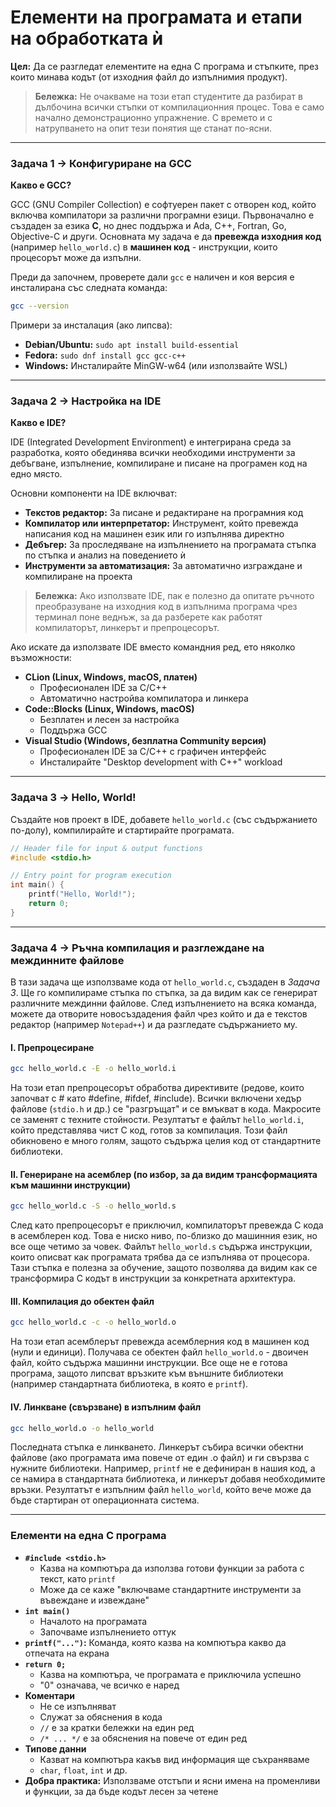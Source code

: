 # Елементи на програмата и етапи на обработката ѝ

**Цел:** Да се разгледат елементите на една C програма и стъпките, през които минава кодът (от изходния файл до изпълнимия продукт).

> **Бележка:** Не очакваме на този етап студентите да разбират в дълбочина всички стъпки от компилационния процес. Това е само начално демонстрационно упражнение. С времето и с натрупването на опит тези понятия ще станат по-ясни.

---

### Задача 1 → Конфигуриране на GCC

**Какво е GCC?**

GCC (GNU Compiler Collection) е софтуерен пакет с отворен код, който включва компилатори за различни програмни езици. Първоначално е създаден за езика **C**, но днес поддържа и Ada, C++, Fortran, Go, Objective-C и други. Основната му задача е да **превежда изходния код** (например `hello_world.c`) в **машинен код** - инструкции, които процесорът може да изпълни.

Преди да започнем, проверете дали `gcc` е наличен и коя версия е инсталирана със следната команда:

```bash
gcc --version
```

Примери за инсталация (ако липсва):

- **Debian/Ubuntu:** `sudo apt install build-essential`
- **Fedora:** `sudo dnf install gcc gcc-c++`
- **Windows:** Инсталирайте MinGW-w64 (или използвайте WSL)

---

### Задача 2 → Настройка на IDE

**Какво е IDE?**

IDE (Integrated Development Environment) е интегрирана среда за разработка, която обединява всички необходими инструменти за дебъгване, изпълнение, компилиране и писане на програмен код на едно място.

Основни компоненти на IDE включват:

- **Текстов редактор:** За писане и редактиране на програмния код
- **Компилатор или интерпретатор:** Инструмент, който превежда написания код на машинен език или го изпълнява директно
- **Дебъгер:** За проследяване на изпълнението на програмата стъпка по стъпка и анализ на поведението ѝ
- **Инструменти за автоматизация:** За автоматично изграждане и компилиране на проекта

> **Бележка:** Ако използвате IDE, пак е полезно да опитате ръчното преобразуване на изходния код в изпълнима програма чрез терминал поне веднъж, за да разберете как работят компилаторът, линкерът и препроцесорът.

Ако искате да използвате IDE вместо командния ред, ето няколко възможности:

- **CLion (Linux, Windows, macOS, платен)**
    - Професионален IDE за C/C++
    - Автоматично настройва компилатора и линкера
- **Code::Blocks (Linux, Windows, macOS)**
    - Безплатен и лесен за настройка
    - Поддържа GCC
- **Visual Studio (Windows, безплатна Community версия)**
    - Професионален IDE за C/C++ с графичен интерфейс
    - Инсталирайте "Desktop development with C++" workload

---

### Задача 3 → Hello, World!

Създайте нов проект в IDE, добавете `hello_world.c` (със съдържанието по-долу), компилирайте и стартирайте програмата.

```c
// Header file for input & output functions
#include <stdio.h>

// Entry point for program execution
int main() {
    printf("Hello, World!");
    return 0;
}
```

---

### Задача 4 → Ръчна компилация и разглеждане на междинните файлове

В тази задача ще използваме кода от `hello_world.c`, създаден в *Задача 3*. Ще го компилираме стъпка по стъпка, за да видим как се генерират различните междинни файлове. След изпълнението на всяка команда, можете да отворите новосъздадения файл чрез който и да е текстов редактор (например `Notepad++`) и да разгледате съдържанието му.

#### I. Препроцесиране

```bash
gcc hello_world.c -E -o hello_world.i
```

На този етап препроцесорът обработва директивите (редове, които започват с # като #define, #ifdef, #include). Всички включени хедър файлове (`stdio.h` и др.) се "разгръщат" и се вмъкват в кода. Макросите се заменят с техните стойности. Резултатът е файлът `hello_world.i`, който представлява чист C код, готов за компилация. Този файл обикновено е много голям, защото съдържа целия код от стандартните библиотеки.

#### II. Генериране на асемблер (по избор, за да видим трансформацията към машинни инструкции)

```bash
gcc hello_world.c -S -o hello_world.s
```

След като препроцесорът е приключил, компилаторът превежда C кода в асемблерен код. Това е ниско ниво, по-близко до машинния език, но все още четимо за човек. Файлът `hello_world.s` съдържа инструкции, които описват как програмата трябва да се изпълнява от процесора. Тази стъпка е полезна за обучение, защото позволява да видим как се трансформира C кодът в инструкции за конкретната архитектура.

#### III. Компилация до обектен файл

```bash
gcc hello_world.c -c -o hello_world.o
```

На този етап асемблерът превежда асемблерния код в машинен код (нули и единици). Получава се обектен файл `hello_world.o` - двоичен файл, който съдържа машинни инструкции. Все още не е готова програма, защото липсват връзките към външните библиотеки (например стандартната библиотека, в която е `printf`).

#### IV. Линкване (свързване) в изпълним файл

```bash
gcc hello_world.o -o hello_world
```

Последната стъпка е линкването. Линкерът събира всички обектни файлове (ако програмата има повече от един .o файл) и ги свързва с нужните библиотеки. Например, `printf` не е дефиниран в нашия код, а се намира в стандартната библиотека, и линкерът добавя необходимите връзки. Резултатът е изпълним файл `hello_world`, който вече може да бъде стартиран от операционната система.

---

### Елементи на една C програма

- **`#include <stdio.h>`**
    - Kазва на компютъра да използва готови функции за работа с текст, като `printf`
    - Може да се каже "включваме стандартните инструменти за въвеждане и извеждане"
- **`int main()`**
    - Началото на програмата
    - Започваме изпълнението оттук
- **`printf("...")`:** Команда, която казва на компютъра какво да отпечата на екрана
- **`return 0;`**
    - Казва на компютъра, че програмата е приключила успешно
    - "0" означава, че всичко е наред
- **Коментари**
    - Не се изпълняват
    - Служат за обяснения в кода
    - `//` е за кратки бележки на един ред
    - `/* ... */` е за обяснения на повече от един ред
- **Типове данни**
    - Казват на компютъра какъв вид информация ще съхраняваме
    - `char`, `float`, `int` и др.
- **Добра практика:** Използваме отстъпи и ясни имена на променливи и функции, за да бъде кодът лесен за четене
